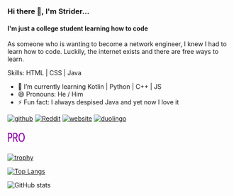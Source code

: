 ### Hi there 👋, I'm Strider...
#### I'm just a college student learning how to code
As someone who is wanting to become a network engineer, I knew I had to learn how to code. Luckily, the internet exists and there are free ways to learn.

Skills: HTML | CSS | Java

- 🌱 I’m currently learning Kotlin | Python | C++ | JS 
- 😄 Pronouns: He / Him 
- ⚡ Fun fact: I always despised Java and yet now I love it  


[<img src='https://cdn.jsdelivr.net/npm/simple-icons@3.0.1/icons/github.svg' alt='github' height='40'>](https://github.com/TheRealStrider)  [<img src='https://cdn.jsdelivr.net/npm/simple-icons@3.0.1/icons/reddit.svg' alt='Reddit' height='40'>](https://www.reddit.com/user/TheRealStrider)  [<img src='https://cdn.jsdelivr.net/npm/simple-icons@3.0.1/icons/icloud.svg' alt='website' height='40'>](https://www.striderstudios.tech)  [<img src='https://cdn.jsdelivr.net/npm/simple-icons@3.0.1/icons/duolingo.svg' alt='duolingo' height='40'>](https://www.duolingo.com/profile/TRStrider)  

<a href='https://github.com/pricing'><img src='https://raw.githubusercontent.com/acervenky/animated-github-badges/master/assets/pro.gif' width='40' height='40'></a> 

[![trophy](https://github-profile-trophy.vercel.app/?username=TheRealStrider)](https://github.com/ryo-ma/github-profile-trophy)

[![Top Langs](https://github-readme-stats.vercel.app/api/top-langs/?username=TheRealStrider)](https://github.com/anuraghazra/github-readme-stats)

![GitHub stats](https://github-readme-stats.vercel.app/api?username=TheRealStrider&show_icons=true)   

